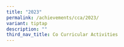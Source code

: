 ```yaml
---
title: "2023"
permalink: /achievements/cca/2023/
variant: tiptap
description: ""
third_nav_title: Co Curricular Activities
---
```


